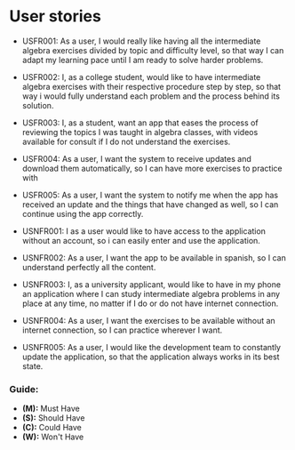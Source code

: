 # User stories
* USFR001: As a user, I would really like having all the intermediate algebra exercises divided by topic and difficulty level, so that way I can adapt my learning pace until I am ready to solve harder problems. 
* USFR002: I, as a college student, would like to have intermediate algebra exercises with their respective procedure step by step, so that way i would fully understand each problem and the process behind its solution. 
* USFR003: I, as a student, want an app that eases the process of reviewing the topics I was taught in algebra classes, with videos available for consult if I do not understand the exercises.   
* USFR004: As a user, I want the system to receive updates and download them automatically, so I can have more exercises to practice with 
* USFR005: As a user, I want the system to notify me when the app has received an update and the things that have changed as well, so I can continue using the app correctly. 

* USNFR001: I as a user would like to have access to the application without an account, so i can easily enter and use the application.
* USNFR002: As a user, I want the app to be available in spanish, so I can understand perfectly all the content. 
* USNFR003: I, as a university applicant, would like to have in my phone an application where I can study intermediate algebra problems in any place at any time, no matter if I do or do not have internet connection.
* USNFR004: As a user, I want the exercises to be available without an internet connection, so I can practice wherever I want.
* USNFR005: As a user, I would like the development team to constantly update the application, so that the application always works in its best state. 

### Guide:
+ **(M):** Must Have
+ **(S):** Should Have
+ **(C):** Could Have
+ **(W):** Won't Have
